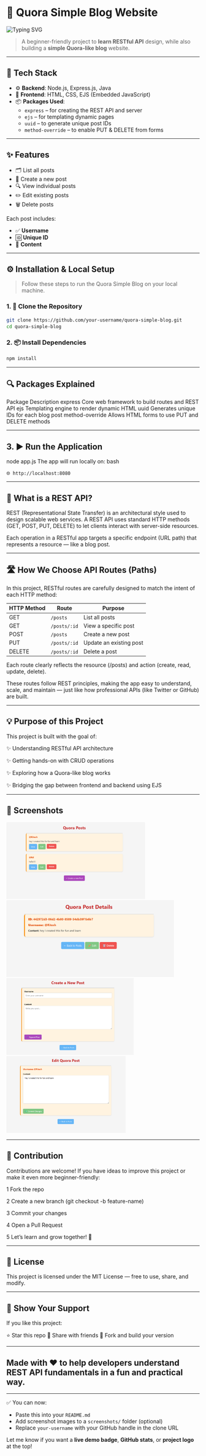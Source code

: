 # 📘 Quora Simple Blog Website

![Typing SVG](https://readme-typing-svg.demolab.com?font=Fira+Code&size=24&pause=1000&center=true&vCenter=true&width=600&height=50&lines=Quora-style+Blog+with+REST+API+📝;Built+with+Node%2C+Express%2C+Java%2C+EJS+⚙️)

> A beginner-friendly project to **learn RESTful API** design, while also building a **simple Quora-like blog** website.

---

## 🚀 Tech Stack

- ⚙️ **Backend**: Node.js, Express.js, Java
- 🎨 **Frontend**: HTML, CSS, EJS (Embedded JavaScript)
- 📦 **Packages Used**:
  - `express` – for creating the REST API and server
  - `ejs` – for templating dynamic pages
  - `uuid` – to generate unique post IDs
  - `method-override` – to enable PUT & DELETE from forms

---

## ✨ Features

- 🗂️ List all posts
- 📝 Create a new post
- 🔍 View individual posts
- ✏️ Edit existing posts
- 🗑️ Delete posts

Each post includes:
- ✅ **Username**
- 🆔 **Unique ID**
- 💬 **Content**

---

## ⚙️ Installation & Local Setup

> Follow these steps to run the Quora Simple Blog on your local machine.

### 1. 📁 Clone the Repository

```bash
git clone https://github.com/your-username/quora-simple-blog.git
cd quora-simple-blog
```

### 2. 📦 Install Dependencies
```bash
npm install
```


--- 


## 🔍 Packages Explained
Package	Description
express	Core web framework to build routes and REST API
ejs	Templating engine to render dynamic HTML
uuid	Generates unique IDs for each blog post
method-override	Allows HTML forms to use PUT and DELETE methods


---

## 3. ▶️ Run the Application

node app.js
The app will run locally on:
bash
```
🌐 http://localhost:8080
```


---

## 📡 What is a REST API?
REST (Representational State Transfer) is an architectural style used to design scalable web services.
A REST API uses standard HTTP methods (GET, POST, PUT, DELETE) to let clients interact with server-side resources.

Each operation in a RESTful app targets a specific endpoint (URL path) that represents a resource — like a blog post.

---

## 🛣️ How We Choose API Routes (Paths)
In this project, RESTful routes are carefully designed to match the intent of each HTTP method:

| HTTP Method | Route         | Purpose                  |
|-------------|---------------|--------------------------|
| GET         | `/posts`      | List all posts           |
| GET         | `/posts/:id`  | View a specific post     |
| POST        | `/posts`      | Create a new post        |
| PUT         | `/posts/:id`  | Update an existing post  |
| DELETE      | `/posts/:id`  | Delete a post            |


Each route clearly reflects the resource (/posts) and action (create, read, update, delete).

These routes follow REST principles, making the app easy to understand, scale, and maintain — just like how professional APIs (like Twitter or GitHub) are built.

---

## 💡 Purpose of this Project
This project is built with the goal of:

✨ Understanding RESTful API architecture

✨ Getting hands-on with CRUD operations

✨ Exploring how a Quora-like blog works

✨ Bridging the gap between frontend and backend using EJS


---


## 📸 Screenshots


<img src="./screenshots/home.png" height="200" alt="Home Page">    <img src="./screenshots/View.png" height="200" alt="Home Page">
<img src="./screenshots/createNew.png" height="200" alt="Home Page">   <img src="./screenshots/edit.png" height="200" alt="Home Page">

---


## 🤝 Contribution
Contributions are welcome!
If you have ideas to improve this project or make it even more beginner-friendly:

1 Fork the repo

2 Create a new branch (git checkout -b feature-name)

3 Commit your changes

4 Open a Pull Request

5 Let’s learn and grow together! 💪


---


## 📄 License
This project is licensed under the MIT License — free to use, share, and modify.


---


## 🌟 Show Your Support
If you like this project:

⭐ Star this repo
🔁 Share with friends
🍴 Fork and build your version

---

## Made with ❤️ to help developers understand REST API fundamentals in a fun and practical way.


---

✅ You can now:
- Paste this into your `README.md`
- Add screenshot images to a `screenshots/` folder (optional)
- Replace `your-username` with your GitHub handle in the clone URL

Let me know if you want a **live demo badge**, **GitHub stats**, or **project logo** at the top!


